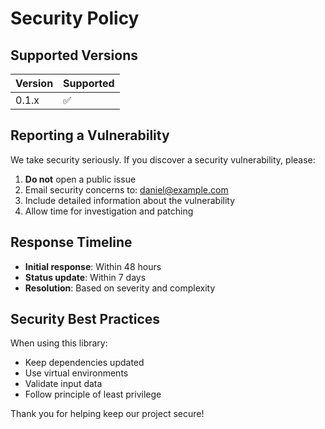 # Security Policy

## Supported Versions

| Version | Supported          |
| ------- | ------------------ |
| 0.1.x   | :white_check_mark: |

## Reporting a Vulnerability

We take security seriously. If you discover a security vulnerability, please:

1. **Do not** open a public issue
2. Email security concerns to: daniel@example.com
3. Include detailed information about the vulnerability
4. Allow time for investigation and patching

## Response Timeline

- **Initial response**: Within 48 hours
- **Status update**: Within 7 days
- **Resolution**: Based on severity and complexity

## Security Best Practices

When using this library:
- Keep dependencies updated
- Use virtual environments
- Validate input data
- Follow principle of least privilege

Thank you for helping keep our project secure!